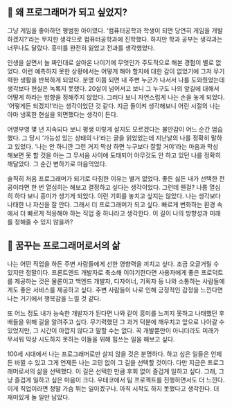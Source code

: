 ## 🤔 왜 프로그래머가 되고 싶었지?

그냥 게임을 좋아하던 평범한 아이였다. ‘컴퓨터공학과 학생이 되면 당연히 게임을 개발 하겠지?’라는 무지한 생각으로 컴퓨터공학과에 진학했다. 하지만 학과 공부는 생각과는 너무나도 달랐다. 흥미를 완전히 잃었고 전과를 생각했었다.

인생을 살면서 늘 짜인대로 살아온 나이기에 무엇인가 주도적으로 해본 경험이 별로 없었다. 이런 예측하지 못한 상황에서는 어떻게 해야 할지에 대한 감이 없었기에 그저 무기력한 생활을 반복하게 되었다. 분명 이쯤 되면 내 주변 누군가 나서서 나를 도와줬었는데 생각보다 현실은 녹록지 못했다. 20살이 넘어서고 보니 그 누구도 나의 앞길에 대해서 어떻게 하라는 방향을 정해주지 않았다. 그러다 보니 자연스럽게 나는 손을 놓게 되었다. ‘어떻게든 되겠지!’라는 생각이었던 것 같다. 지금 돌이켜 생각해보니 어린 시절의 나는 아마 냉혹한 현실을 외면했다는 생각이 든다. 

어영부영 몇 년 지속되다 보니 평생 이렇게 살지도 모르겠다는 불안감이 어느 순간 엄습했다. 그 당시 ‘가능성 있는 상태의 나’라는 글을 읽었었는데 지난날의 나를 정확히 말하고 있었다. ‘나는 안 하니깐 그런 거지 막상 하면 누구보다 잘할 거야’라는 마음과 막상 해보면 못 할 것을 아는 그 무서움 사이에 도태되어 아무것도 안 하고 있던 나를 정확히 깨달았다. 그 순간 변하기로 마음먹었다.

솔직히 처음 프로그래머가 되기로 다짐한 이유는 별거 없었다. 좋든 싫든 내가 선택한 전공이라면 한 번 열심히는 해보고 결정하고 싶다는 생각이었다. 그런데 웬걸? 나름 열심히 하다 보니 흥미가 생기게 되었다. 이런 기회를 놓치고 싶지는 않았다. 나는 생각보다 나태한 나 자신을 잘 안다. 그래서 더 프로그래머가 되고 싶다. 빠르게 변화하는 환경 속에서 더 빠르게 적응해야 하는 직업 중 하나라고 생각한다. 이 길이 나의 방향성과 미래를 정해줄 수 있지 않을까?

## 💭 꿈꾸는 프로그래머로서의 삶

나는 어떤 직업을 하든 주변 사람들에게 선한 영향력을 끼치고 싶다. 조금 오글거릴 수 있지만 정말이다. 프론트엔드 개발자로 축소해 이야기한다면 사용자에게 좋은 프로덕트를 제공하는 것은 물론이고 백엔드 개발자, 디자이너, 기획자 등 나와 소통하는 사람들에게도 좋은 서비스를 제공하고 싶다. 주변 사람들이 나로 인해 긍정적인 감정을 느낀다면 나는 거기에서 행복감을 느낄 것 같다. 

또 어느 정도 내가 능숙한 개발자가 된다면 나와 같이 흥미를 느끼지 못하고 나태했던 후배들을 위해 길을 알려주고 싶다. 무기력했던 그 과거 덕분에 깨우치고 앞으로 나아갈 수 있었지만, 그 시간이 아깝지 않다고 말할 수는 없다. 꼭 개발뿐만이 아니더라도 미래가 무서워 막상 시도하지 못하는 이들을 위해 힘쓰는 일을 해보고 싶다.

100세 시대에서 나는 프로그래머로만 살지 않을 것은 분명하다. 하고 싶은 일들은 언제든 바뀔 수 있고 그게 언제든 나는 고민 없이 그 길을 선택할 것이다. 다만 지금은 프로그래머로서의 삶을 선택했다. 이 길은 선택한 만큼 후회 없이 즐겁게 일하고 싶다. 그래, 그냥 즐겁게 일하고 싶은 마음이 크다. 우테코에서 팀 프로젝트를 진행하면서도 더 느낀다. 이게 직업이라면 정말 가슴 뛰는 일이겠구나. 아직 시작도 하지 못했다고 생각한다. 더 재미있게 놀 일만 남았다.